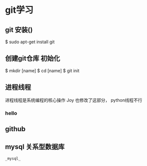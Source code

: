 # git学习

## git 安装()
$ sudo apt-get install git

## 创建git仓库 初始化
$ mkdir [name]
$ cd [name]
$ git init
  
## 进程线程
  进程线程是系统编程的核心操作
    Joy 也修改了这部分，
    python线程不行
### hello

## github 

## mysql 关系型数据库 
    _mysql_
